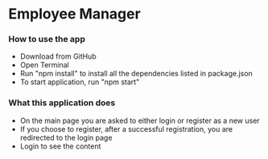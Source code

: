 # Employee Manager 

### How to use the app
- Download from GitHub
- Open Terminal
- Run "npm install" to install all the dependencies listed in package.json
- To start application, run "npm start"

### What this application does
- On the main page you are asked to either login or register as a new user
- If you choose to register, after a successful registration, you are redirected to the login page
- Login to see the content




 


 
  